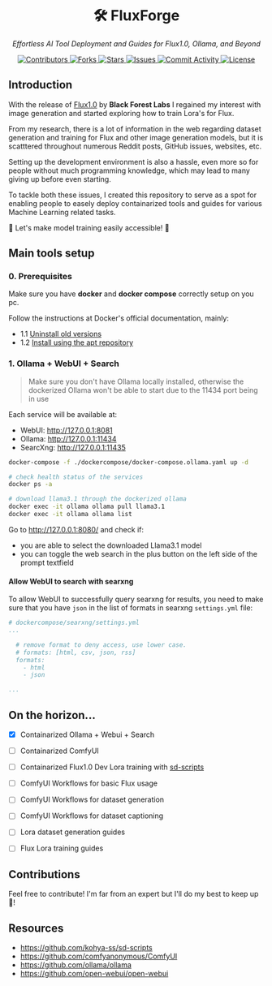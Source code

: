 <h1 align="center">🛠️ FluxForge</h1>

<p align="center">
  <i>Effortless AI Tool Deployment and Guides for Flux1.0, Ollama, and Beyond</i>
</p>

<p align="center">
  <a href="https://github.com/diogocgi/fluxforge/graphs/contributors">
    <img alt="Contributors" src="https://img.shields.io/github/contributors/diogocgi/fluxforge?style=flat-square">
  </a>
  <a href="https://github.com/diogocgi/fluxforge/network/members">
    <img alt="Forks" src="https://img.shields.io/github/forks/diogocgi/fluxforge?style=flat-square">
  </a>
  <a href="https://github.com/diogocgi/fluxforge/stargazers">
    <img alt="Stars" src="https://img.shields.io/github/stars/diogocgi/fluxforge?style=flat-square">
  </a>
  <a href="https://github.com/diogocgi/fluxforge/issues">
    <img alt="Issues" src="https://img.shields.io/github/issues/diogocgi/fluxforge?style=flat-square">
  </a>
  <a href="https://github.com/diogocgi/fluxforge/pulse">
    <img alt="Commit Activity" src="https://img.shields.io/github/commit-activity/m/diogocgi/fluxforge?style=flat-square">
  </a>
  <a href="https://github.com/diogocgi/fluxforge/blob/main/LICENSE">
    <img alt="License" src="https://img.shields.io/github/license/diogocgi/fluxforge?style=flat-square">
  </a>
</p>

## Introduction

With the release of [Flux1.0](https://github.com/black-forest-labs/flux) by **Black Forest Labs** I regained my interest with image generation and started exploring how to train Lora's for Flux.

From my research, there is a lot of information in the web regarding dataset generation and training for Flux and other image generation models, but it is scatttered throughout numerous Reddit posts, GitHub issues, websites, etc.

Setting up the development environment is also a hassle, even more so for people without much programming knowledge, which may lead to many giving up before even starting.

To tackle both these issues, I created this repository to serve as a spot for enabling people to easely deploy containarized tools and guides for various Machine Learning related tasks.

🎉 Let's make model training easily accessible! 🎉

## Main tools setup

### 0. Prerequisites

Make sure you have **docker** and **docker compose** correctly setup on you pc.

Follow the instructions at Docker's official documentation, mainly:
- 1.1 [Uninstall old versions](https://docs.docker.com/engine/install/ubuntu/#uninstall-old-versions)
- 1.2 [Install using the apt repository](https://docs.docker.com/engine/install/ubuntu/#install-using-the-repository)

### 1. Ollama + WebUI + Search

> Make sure you don't have Ollama locally installed, otherwise the dockerized Ollama won't be able to start due to the 11434 port being in use

Each service will be available at:
- WebUI: http://127.0.0.1:8081
- Ollama: http://127.0.0.1:11434
- SearcXng: http://127.0.0.1:11435

```bash
docker-compose -f ./dockercompose/docker-compose.ollama.yaml up -d

# check health status of the services
docker ps -a

# download llama3.1 through the dockerized ollama
docker exec -it ollama ollama pull llama3.1
docker exec -it ollama ollama list
```

Go to http://127.0.0.1:8080/ and check if:
- you are able to select the downloaded Llama3.1 model
- you can toggle the web search in the plus button on the left side of the prompt textfield

#### Allow WebUI to search with searxng

To allow WebUI to successfully query searxng for results, you need to make sure that you have `json` in the list of formats in searxng `settings.yml` file:

```yml
# dockercompose/searxng/settings.yml
...

  # remove format to deny access, use lower case.
  # formats: [html, csv, json, rss]
  formats:
    - html
    - json

...
```

## On the horizon...

- [x] Containarized Ollama + Webui + Search
- [ ] Containarized ComfyUI
- [ ] Containarized Flux1.0 Dev Lora training with [sd-scripts](https://github.com/kohya-ss/sd-scripts)
- [ ] ComfyUI Workflows for basic Flux usage
- [ ] ComfyUI Workflows for dataset generation
- [ ] ComfyUI Workflows for dataset captioning
- [ ] Lora dataset generation guides
- [ ] Flux Lora training guides


## Contributions

Feel free to contribute! I'm far from an expert but I'll do my best to keep up 🍻!


## Resources

- https://github.com/kohya-ss/sd-scripts
- https://github.com/comfyanonymous/ComfyUI
- https://github.com/ollama/ollama
- https://github.com/open-webui/open-webui

